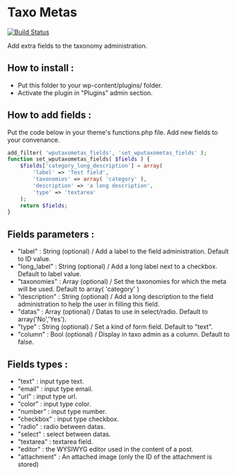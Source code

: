 Taxo Metas
=================

[![Build Status](https://travis-ci.org/WordPressUtilities/wputaxometas.svg?branch=master)](https://travis-ci.org/WordPressUtilities/wputaxometas)

Add extra fields to the taxonomy administration.

How to install :
---

* Put this folder to your wp-content/plugins/ folder.
* Activate the plugin in "Plugins" admin section.

How to add fields :
---

Put the code below in your theme's functions.php file. Add new fields to your convenance.

```php
add_filter( 'wputaxometas_fields', 'set_wputaxometas_fields' );
function set_wputaxometas_fields( $fields ) {
    $fields['category_long_description'] = array(
        'label' => 'Test field',
        'taxonomies' => array( 'category' ),
        'description' => 'a long description',
        'type' => 'textarea'
    );
    return $fields;
}
```

Fields parameters :
---

* "label" : String (optional) / Add a label to the field administration. Default to ID value.
* "long_label" : String (optional) / Add a long label next to a checkbox. Default to label value.
* "taxonomies" : Array (optional) / Set the taxonomies for which the meta will be used. Default to array( 'category' )
* "description" : String (optional) / Add a long description to the field administration to help the user in filling this field.
* "datas" : Array (optional) / Datas to use in select/radio. Default to array('No','Yes').
* "type" : String (optional) / Set a kind of form field. Default to "text".
* "column" : Bool (optional) / Display in taxo admin as a column. Default to false.

Fields types :
---

* "text" : input type text.
* "email" : input type email.
* "url" : input type url.
* "color" : input type color.
* "number" : input type number.
* "checkbox" : input type checkbox.
* "radio" : radio between datas.
* "select" : select between datas.
* "textarea" : textarea field.
* "editor" : the WYSIWYG editor used in the content of a post.
* "attachment" : An attached image (only the ID of the attachment is stored)
